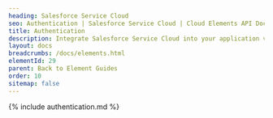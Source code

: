 ```yaml
---
heading: Salesforce Service Cloud
seo: Authentication | Salesforce Service Cloud | Cloud Elements API Docs
title: Authentication
description: Integrate Salesforce Service Cloud into your application via the Cloud Elements APIs.
layout: docs
breadcrumbs: /docs/elements.html
elementId: 29
parent: Back to Element Guides
order: 10
sitemap: false
---
```


{% include authentication.md %}
